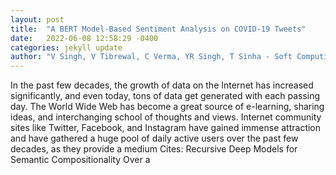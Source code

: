 ```yaml
---
layout: post
title:  "A BERT Model-Based Sentiment Analysis on COVID-19 Tweets"
date:   2022-06-08 12:58:29 -0400
categories: jekyll update
author: "V Singh, V Tibrewal, C Verma, YR Singh, T Sinha - Soft Computing: Theories , 2022"
---
```

In the past few decades, the growth of data on the Internet has increased significantly, and even today, tons of data get generated with each passing day. The World Wide Web has become a great source of e-learning, sharing ideas, and interchanging school of thoughts and views. Internet community sites like Twitter, Facebook, and Instagram have gained immense attraction and have gathered a huge pool of daily active users over the past few decades, as they provide a medium  Cites: Recursive Deep Models for Semantic Compositionality Over a